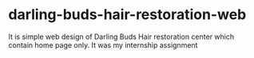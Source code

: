 # darling-buds-hair-restoration-web
It is simple web design of Darling Buds Hair restoration center which contain home page only. It was my internship assignment
